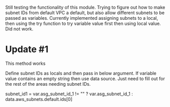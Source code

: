 Still testing the functionality of this module. Trying to figure out how to make subnet IDs from default VPC a default, but also allow different subnets to be passed as variables. Currently implemented assigning subnets to a local, then using the try function to try variable value first then using local value. Did not work. 

# Update #1
This method works

Define subnet IDs as locals and then pass in below argument. If variable value contains an empty string then use data source. Just need to fill out for the rest of the areas needing subnet IDs.

subnet_id1 = var.asg_subnet_id_1 != "" ? var.asg_subnet_id_1 : data.aws_subnets.default.ids[0]


